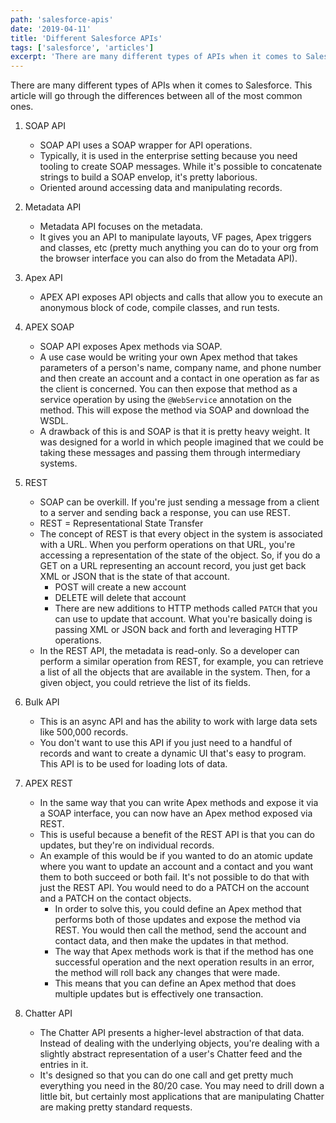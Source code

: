 ```yaml
---
path: 'salesforce-apis'
date: '2019-04-11'
title: 'Different Salesforce APIs'
tags: ['salesforce', 'articles']
excerpt: 'There are many different types of APIs when it comes to Salesforce. This article will go through the differences between all of the most common ones'
---
```


There are many different types of APIs when it comes to Salesforce. This article will go through the differences between all of the most common ones.

1. SOAP API
   - SOAP API uses a SOAP wrapper for API operations.
   - Typically, it is used in the enterprise setting because you need tooling to create SOAP messages. While it's possible to concatenate strings to build a SOAP envelop, it's pretty laborious.
   - Oriented around accessing data and manipulating records.


2. Metadata API
   - Metadata API focuses on the metadata.
   - It gives you an API to manipulate layouts, VF pages, Apex triggers and classes, etc (pretty much anything you can do to your org from the browser interface you can also do from the Metadata API).


3. Apex API
   - APEX API exposes API objects and calls that allow you to execute an anonymous block of code, compile classes, and run tests.


4. APEX SOAP
   - SOAP API exposes Apex methods via SOAP.
   - A use case would be writing your own Apex method that takes parameters of a person's name, company name, and phone number and then create an account and a contact in one operation as far as the client is concerned. You can then expose that method as a service operation by using the `@WebService` annotation on the method. This will expose the method via SOAP and download the WSDL.
   - A drawback of this is and SOAP is that it is pretty heavy weight. It was designed for a world in which people imagined that we could be taking these messages and passing them through intermediary systems.


5. REST
   - SOAP can be overkill. If you're just sending a message from a client to a server and sending back a response, you can use REST.
   - REST = Representational State Transfer
   - The concept of REST is that every object in the system is associated with a URL. When you perform operations on that URL, you're accessing a representation of the state of the object. So, if you do a GET on a URL representing an account record, you just get back XML or JSON that is the state of that account.
     - POST will create a new account
     - DELETE will delete that account
     - There are new additions to HTTP methods called `PATCH` that you can use to update that account. What you're basically doing is passing XML or JSON back and forth and leveraging HTTP operations.
   - In the REST API, the metadata is read-only. So a developer can perform a similar operation from REST, for example, you can retrieve a list of all the objects that are available in the system. Then, for a given object, you could retrieve the list of its fields.


6. Bulk API
   - This is an async API and has the ability to work with large data sets like 500,000 records.
   - You don't want to use this API if you just need to a handful of records and want to create a dynamic UI that's easy to program. This API is to be used for loading lots of data.


7. APEX REST
   - In the same way that you can write Apex methods and expose it via a SOAP interface, you can now have an Apex method exposed via REST.
   - This is useful because a benefit of the REST API is that you can do updates, but they're on individual records.
   - An example of this would be if you wanted to do an atomic update where you want to update an account and a contact and you want them to both succeed or both fail. It's not possible to do that with just the REST API. You would need to do a PATCH on the account and a PATCH on the contact objects.
     - In order to solve this, you could define an Apex method that performs both of those updates and expose the method via REST. You would then call the method, send the account and contact data, and then make the updates in that method.
     - The way that Apex methods work is that if the method has one successful operation and the next operation results in an error, the method will roll back any changes that were made.
     - This means that you can define an Apex method that does multiple updates but is effectively one transaction.


8. Chatter API
   - The Chatter API presents a higher-level abstraction of that data. Instead of dealing with the underlying objects, you're dealing with a slightly abstract representation of a user's Chatter feed and the entries in it.
   - It's designed so that you can do one call and get pretty much everything you need in the 80/20 case. You may need to drill down a little bit, but certainly most applications that are manipulating Chatter are making pretty standard requests.
